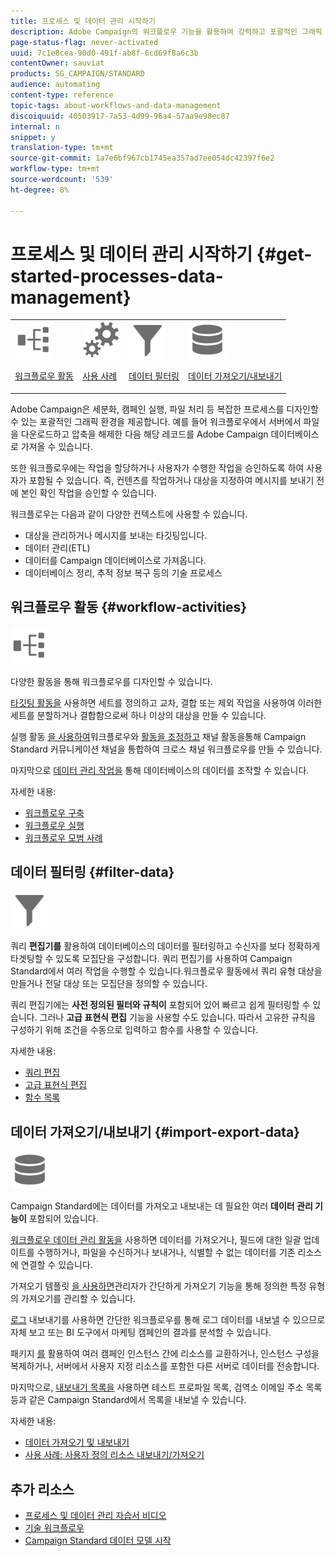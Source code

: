 ```yaml
---
title: 프로세스 및 데이터 관리 시작하기
description: Adobe Campaign의 워크플로우 기능을 활용하여 강력하고 포괄적인 그래픽 환경을 통해 프로세스를 자동화할 수 있습니다. 데이터 로드, 고객 관리, 메시지 전송, 데이터 관리 주기 구현, 기술 프로세스 자동화 등에 대해 알아봅니다.
page-status-flag: never-activated
uuid: 7c1e8cea-90d0-491f-ab8f-6cd69f8a6c3b
contentOwner: sauviat
products: SG_CAMPAIGN/STANDARD
audience: automating
content-type: reference
topic-tags: about-workflows-and-data-management
discoiquuid: 40503917-7a53-4d99-96a4-57aa9e98ec87
internal: n
snippet: y
translation-type: tm+mt
source-git-commit: 1a7e6bf967cb1745ea357ad7ee054dc42397f6e2
workflow-type: tm+mt
source-wordcount: '539'
ht-degree: 8%

---
```



# 프로세스 및 데이터 관리 시작하기 {#get-started-processes-data-management}

<table>
<tr>
<td><img src="assets/do-not-localize/icon_workflows.svg" width="60px"><p><a href="#workflow-activities">워크플로우 활동</a></p></td><td><img src="assets/do-not-localize/icon_activities.svg" width="60px"><p><a href="../../automating/using/workflow-created-query-with-complement.md">사용 사례</a></p></td><td><img src="assets/do-not-localize/icon_filter.svg" width="60px"><p><a href="#filter-data">데이터 필터링</a></p></td>
<td><img src="assets/do-not-localize/icon_manage.svg" width="60px"><p><a href="#import-export-data">데이터 가져오기/내보내기</a></p></td></tr>
</table>

Adobe Campaign은 세분화, 캠페인 실행, 파일 처리 등 복잡한 프로세스를 디자인할 수 있는 포괄적인 그래픽 환경을 제공합니다. 예를 들어 워크플로우에서 서버에서 파일을 다운로드하고 압축을 해제한 다음 해당 레코드를 Adobe Campaign 데이터베이스로 가져올 수 있습니다.

또한 워크플로우에는 작업을 할당하거나 사용자가 수행한 작업을 승인하도록 하여 사용자가 포함될 수 있습니다. 즉, 컨텐츠를 작업하거나 대상을 지정하여 메시지를 보내기 전에 본인 확인 작업을 승인할 수 있습니다.

워크플로우는 다음과 같이 다양한 컨텍스트에 사용할 수 있습니다.

* 대상을 관리하거나 메시지를 보내는 타깃팅입니다.
* 데이터 관리(ETL)
* 데이터를 Campaign 데이터베이스로 가져옵니다.
* 데이터베이스 정리, 추적 정보 복구 등의 기술 프로세스

## 워크플로우 활동 {#workflow-activities}

<img src="assets/do-not-localize/icon_workflows.svg" width="60px">

다양한 활동을 통해 워크플로우를 디자인할 수 있습니다.

[타깃팅 활동을](../../automating/using/about-targeting-activities.md) 사용하면 세트를 정의하고 교차, 결합 또는 제외 작업을 사용하여 이러한 세트를 분할하거나 결합함으로써 하나 이상의 대상을 만들 수 있습니다.

실행 활동 [을 사용하여](../../automating/using/about-execution-activities.md)워크플로우와 [활동을 조정하고](../../automating/using/about-channel-activities.md) 채널 활동을통해 Campaign Standard 커뮤니케이션 채널을 통합하여 크로스 채널 워크플로우를 만들 수 있습니다.

마지막으로 [데이터 관리 작업을](../../automating/using/about-data-management-activities.md) 통해 데이터베이스의 데이터를 조작할 수 있습니다.

자세한 내용:

* [워크플로우 구축](../../automating/using/building-a-workflow.md)
* [워크플로우 실행](../../automating/using/about-workflow-execution.md)
* [워크플로우 모범 사례](../../automating/using/best-practices-workflows.md)

## 데이터 필터링 {#filter-data}

<img src="assets/do-not-localize/icon_filter.svg" width="60px">

쿼리 **편집기를** 활용하여 데이터베이스의 데이터를 필터링하고 수신자를 보다 정확하게 타겟팅할 수 있도록 모집단을 구성합니다. 쿼리 편집기를 사용하여 Campaign Standard에서 여러 작업을 수행할 수 있습니다.워크플로우 활동에서 쿼리 유형 대상을 만들거나 전달 대상 또는 모집단을 정의할 수 있습니다.

쿼리 편집기에는 **사전 정의된 필터와 규칙이** 포함되어 있어 빠르고 쉽게 필터링할 수 있습니다. 그러나 **고급 표현식 편집** 기능을 사용할 수도 있습니다. 따라서 고유한 규칙을 구성하기 위해 조건을 수동으로 입력하고 함수를 사용할 수 있습니다.

자세한 내용:

* [쿼리 편집](../../automating/using/editing-queries.md)
* [고급 표현식 편집](../../automating/using/advanced-expression-editing.md)
* [함수 목록](../../automating/using/list-of-functions.md)

## 데이터 가져오기/내보내기 {#import-export-data}

<img src="assets/do-not-localize/icon_manage.svg" width="60px">

Campaign Standard에는 데이터를 가져오고 내보내는 데 필요한 여러 **데이터 관리 기능이** 포함되어 있습니다.

[워크플로우 데이터 관리 활동을](../../automating/using/about-data-management-activities.md) 사용하면 데이터를 가져오거나, 필드에 대한 일괄 업데이트를 수행하거나, 파일을 수신하거나 보내거나, 식별할 수 없는 데이터를 기존 리소스에 연결할 수 있습니다.

가져오기 템플릿 [을 사용하면](../../automating/using/importing-data-with-import-templates.md)관리자가 간단하게 가져오기 기능을 통해 정의한 특정 유형의 가져오기를 관리할 수 있습니다.

[로그](../../automating/using/exporting-logs.md) 내보내기를 사용하면 간단한 워크플로우를 통해 로그 데이터를 내보낼 수 있으므로 자체 보고 또는 BI 도구에서 마케팅 캠페인의 결과를 분석할 수 있습니다.

패키지 [를](../../automating/using/managing-packages.md) 활용하여 여러 캠페인 인스턴스 간에 리소스를 교환하거나, 인스턴스 구성을 복제하거나, 서버에서 사용자 지정 리소스를 포함한 다른 서버로 데이터를 전송합니다.

마지막으로, [내보내기 목록을](../../automating/using/exporting-lists.md) 사용하면 테스트 프로파일 목록, 검역소 이메일 주소 목록 등과 같은 Campaign Standard에서 목록을 내보낼 수 있습니다.

자세한 내용:

* [데이터 가져오기 및 내보내기](../../automating/using/about-data-import-and-export.md)
* [사용 사례: 사용자 정의 리소스 내보내기/가져오기](../../automating/using/exporting-importing-custom-resources.md)

## 추가 리소스

* [프로세스 및 데이터 관리 자습서 비디오](https://docs.adobe.com/content/help/en/campaign-standard-learn/tutorials/getting-started/create-workflow.html)
* [기술 워크플로우](../../administration/using/technical-workflows.md)
* [Campaign Standard 데이터 모델 시작](../../developing/using/get-started-data-model.md)

